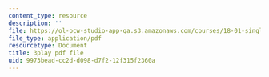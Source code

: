```yaml
---
content_type: resource
description: ''
file: https://ol-ocw-studio-app-qa.s3.amazonaws.com/courses/18-01-single-variable-calculus-fall-2006/9973beadcc2dd098d7f212f315f2360a_ShGBRUx2ub8.pdf
file_type: application/pdf
resourcetype: Document
title: 3play pdf file
uid: 9973bead-cc2d-d098-d7f2-12f315f2360a
---
```

